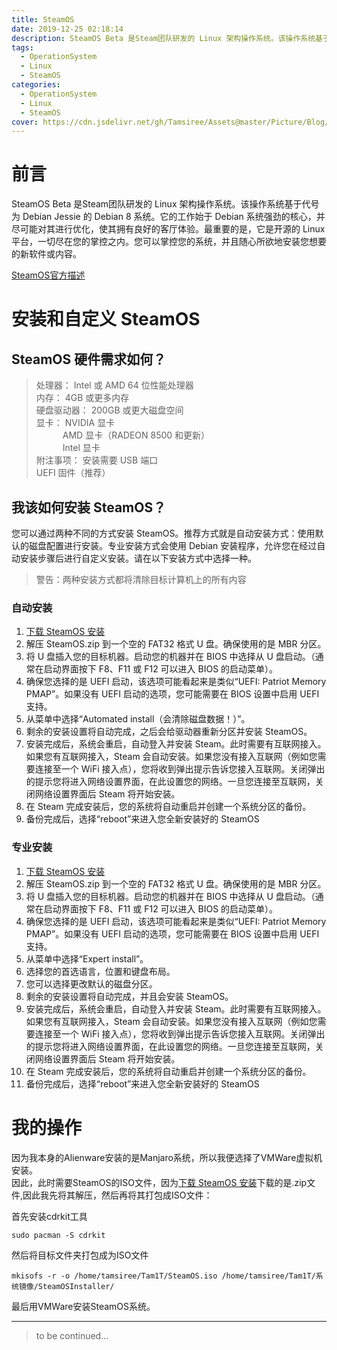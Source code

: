 ```yaml
---
title: SteamOS
date: 2019-12-25 02:18:14
description: SteamOS Beta 是Steam团队研发的 Linux 架构操作系统。该操作系统基于代号为 Debian Jessie 的 Debian 8 系统。它的工作始于 Debian 系统强劲的核心，并尽可能对其进行优化，使其拥有良好的客厅体验。最重要的是，它是开源的 Linux 平台，一切尽在您的掌控之内。您可以掌控您的系统，并且随心所欲地安装您想要的新软件或内容。
tags:
  - OperationSystem
  - Linux
  - SteamOS
categories:
  - OperationSystem
  - Linux
  - SteamOS
cover: https://cdn.jsdelivr.net/gh/Tamsiree/Assets@master/Picture/Blog/Cover/t0153e863ae23218704.jpg
---
```

# 前言
SteamOS Beta 是Steam团队研发的 Linux 架构操作系统。该操作系统基于代号为 Debian Jessie 的 Debian 8 系统。它的工作始于 Debian 系统强劲的核心，并尽可能对其进行优化，使其拥有良好的客厅体验。最重要的是，它是开源的 Linux 平台，一切尽在您的掌控之内。您可以掌控您的系统，并且随心所欲地安装您想要的新软件或内容。

[SteamOS官方描述](https://store.steampowered.com/steamos/buildyourown?l=schinese)

# 安装和自定义 SteamOS

## SteamOS 硬件需求如何？

> 处理器： Intel 或 AMD 64 位性能处理器  
> 内存： 4GB 或更多内存  
> 硬盘驱动器： 200GB 或更大磁盘空间  
> 显卡： NVIDIA 显卡  
> 　　　AMD 显卡（RADEON 8500 和更新）  
> 　　　Intel 显卡  
> 附注事项： 安装需要 USB 端口  
> UEFI 固件（推荐）  


## 我该如何安装 SteamOS？

您可以通过两种不同的方式安装 SteamOS。推荐方式就是自动安装方式：使用默认的磁盘配置进行安装。专业安装方式会使用 Debian 安装程序，允许您在经过自动安装步骤后进行自定义安装。请在以下安装方式中选择一种。

> 警告：两种安装方式都将清除目标计算机上的所有内容

### 自动安装
1. [下载 SteamOS 安装](https://store.steampowered.com/steamos/download/?ver=custom)
2. 解压 SteamOS.zip 到一个空的 FAT32 格式 U 盘。确保使用的是 MBR 分区。
3. 将 U 盘插入您的目标机器。启动您的机器并在 BIOS 中选择从 U 盘启动。（通常在启动界面按下 F8、F11 或 F12 可以进入 BIOS 的启动菜单）。
4. 确保您选择的是 UEFI 启动，该选项可能看起来是类似“UEFI: Patriot Memory PMAP”。如果没有 UEFI 启动的选项，您可能需要在 BIOS 设置中启用 UEFI 支持。
5. 从菜单中选择“Automated install（会清除磁盘数据！）”。
6. 剩余的安装设置将自动完成，之后会给驱动器重新分区并安装 SteamOS。
7. 安装完成后，系统会重启，自动登入并安装 Steam。此时需要有互联网接入。如果您有互联网接入，Steam 会自动安装。如果您没有接入互联网（例如您需要连接至一个 WiFi 接入点），您将收到弹出提示告诉您接入互联网。关闭弹出的提示您将进入网络设置界面，在此设置您的网络。一旦您连接至互联网，关闭网络设置界面后 Steam 将开始安装。
8. 在 Steam 完成安装后，您的系统将自动重启并创建一个系统分区的备份。
9. 备份完成后，选择“reboot”来进入您全新安装好的 SteamOS

### 专业安装
1. [下载 SteamOS 安装](https://store.steampowered.com/steamos/download/?ver=custom)
2. 解压 SteamOS.zip 到一个空的 FAT32 格式 U 盘。确保使用的是 MBR 分区。
3. 将 U 盘插入您的目标机器。启动您的机器并在 BIOS 中选择从 U 盘启动。（通常在启动界面按下 F8、F11 或 F12 可以进入 BIOS 的启动菜单）。
4. 确保您选择的是 UEFI 启动，该选项可能看起来是类似“UEFI: Patriot Memory PMAP”。如果没有 UEFI 启动的选项，您可能需要在 BIOS 设置中启用 UEFI 支持。
5. 从菜单中选择“Expert install”。
6. 选择您的首选语言，位置和键盘布局。
7. 您可以选择更改默认的磁盘分区。
8. 剩余的安装设置将自动完成，并且会安装 SteamOS。
9. 安装完成后，系统会重启，自动登入并安装 Steam。此时需要有互联网接入。如果您有互联网接入，Steam 会自动安装。如果您没有接入互联网（例如您需要连接至一个 WiFi 接入点），您将收到弹出提示告诉您接入互联网。关闭弹出的提示您将进入网络设置界面，在此设置您的网络。一旦您连接至互联网，关闭网络设置界面后 Steam 将开始安装。
10. 在 Steam 完成安装后，您的系统将自动重启并创建一个系统分区的备份。
11. 备份完成后，选择“reboot”来进入您全新安装好的 SteamOS

# 我的操作
因为我本身的Alienware安装的是Manjaro系统，所以我便选择了VMWare虚拟机安装。  
因此，此时需要SteamOS的ISO文件，因为[下载 SteamOS 安装](https://store.steampowered.com/steamos/download/?ver=custom)下载的是.zip文件,因此我先将其解压，然后再将其打包成ISO文件：

首先安装cdrkit工具
```
sudo pacman -S cdrkit  
```

然后将目标文件夹打包成为ISO文件
```
mkisofs -r -o /home/tamsiree/Tam1T/SteamOS.iso /home/tamsiree/Tam1T/系统镜像/SteamOSInstaller/
```

最后用VMWare安装SteamOS系统。

---
> to be continued...